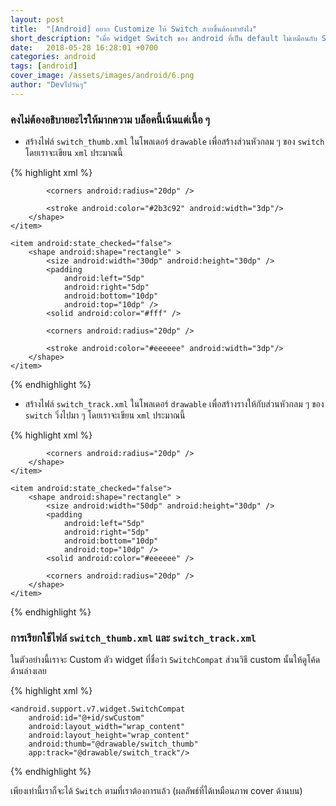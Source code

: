```yaml
---
layout: post
title:  "[Android] อยาก Customize ให้ Switch สวยขึ้นต้องทำยังไง"
short_description: "เมื่อ widget Switch ของ android ที่เป็น default ไม่เหมือนกับ Switch ที่ Designer ได้ออกแบบมา"
date:   2018-05-28 16:28:01 +0700
categories: android
tags: [android]
cover_image: /assets/images/android/6.png
author: "Devไปวันๆ"
---
```


### คงไม่ต้องอธิบายอะไรให้มากความ บล็อคนี้เน้นแต่เนื้อ ๆ
- สร้างไฟล์ `switch_thumb.xml` ในโพลเดอร์ `drawable` เพื่อสร้างส่วนหัวกลม ๆ ของ `switch` โดยเราจะเขียน `xml` ประมาณนี้

{% highlight xml %}
<?xml version="1.0" encoding="utf-8"?>
<selector xmlns:android="http://schemas.android.com/apk/res/android">
    <item android:state_checked="true">
        <shape android:shape="rectangle">
            <size android:width="30dp" android:height="30dp" />
            <padding
                android:left="5dp"
                android:right="5dp"
                android:bottom="10dp"
                android:top="10dp" />
            <solid android:color="#fff" />

            <corners android:radius="20dp" />

            <stroke android:color="#2b3c92" android:width="3dp"/>
        </shape>
    </item>

    <item android:state_checked="false">
        <shape android:shape="rectangle" >
            <size android:width="30dp" android:height="30dp" />
            <padding
                android:left="5dp"
                android:right="5dp"
                android:bottom="10dp"
                android:top="10dp" />
            <solid android:color="#fff" />

            <corners android:radius="20dp" />

            <stroke android:color="#eeeeee" android:width="3dp"/>
        </shape>
    </item>
</selector>
{% endhighlight %}

- สร้างไฟล์ `switch_track.xml` ในโพลเดอร์ `drawable` เพื่อสร้างรางให้กับส่วนหัวกลม ๆ ของ `switch` วิ่งไปมา ๆ โดยเราจะเขียน `xml` ประมาณนี้

{% highlight xml %}
<?xml version="1.0" encoding="utf-8"?>
<selector xmlns:android="http://schemas.android.com/apk/res/android">
    <item android:state_checked="true">
        <shape android:shape="rectangle">
            <size android:width="50dp" android:height="30dp" />
            <padding
            android:left="5dp"
            android:right="5dp"
            android:bottom="10dp"
            android:top="10dp" />
            <solid android:color="#2b3c92" />

            <corners android:radius="20dp" />
        </shape>
    </item>

    <item android:state_checked="false">
        <shape android:shape="rectangle" >
            <size android:width="50dp" android:height="30dp" />
            <padding
                android:left="5dp"
                android:right="5dp"
                android:bottom="10dp"
                android:top="10dp" />
            <solid android:color="#eeeeee" />

            <corners android:radius="20dp" />
        </shape>
    </item>
</selector>
{% endhighlight %}

### การเรียกใช้ไฟล์ `switch_thumb.xml` และ `switch_track.xml` 
ในตัวอย่างนี้เราจะ Custom ตัว widget ที่ชื่อว่า `SwitchCompat` ส่วนวิธี custom นั้นให้ดูโค้ดด้านล่างเลย

{% highlight xml %}
<?xml version="1.0" encoding="utf-8"?>
<LinearLayout xmlns:android="http://schemas.android.com/apk/res/android"
    xmlns:app="http://schemas.android.com/apk/res-auto"
    xmlns:tools="http://schemas.android.com/tools"
    android:layout_width="match_parent"
    android:layout_height="match_parent">

    <android.support.v7.widget.SwitchCompat
        android:id="@+id/swCustom"
        android:layout_width="wrap_content"
        android:layout_height="wrap_content"
        android:thumb="@drawable/switch_thumb"
        app:track="@drawable/switch_track"/>

</LinearLayout>
{% endhighlight %}

เพียงเท่านี้เราก็จะได้ `Switch` ตามที่เราต้องการแล้ว (ผลลัพธ์ที่ได้เหมือนภาพ cover ด้านบน)